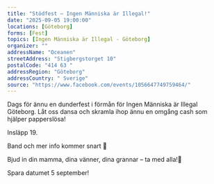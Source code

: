 ```yaml
---
title: "Stödfest – Ingen Människa är Illegal!"
date: "2025-09-05 19:00:00"
locations: [Göteborg]
forms: [Fest]
topics: [Ingen Människa är Illegal - Göteborg]
organizer: ""
addressName: "Oceanen"
streetAddress: "Stigbergstorget 10"
postalCode: "414 63 "
addressRegion: "Göteborg"
addressCountry: " Sverige"
source: "https://www.facebook.com/events/1056647749759464/"
---
```

Dags för ännu en dunderfest i förmån för Ingen Människa är Illegal Göteborg. Låt oss dansa och skramla ihop ännu en omgång cash som hjälper papperslösa!

Insläpp 19.

Band och mer info kommer snart 💚

Bjud in din mamma, dina vänner, dina grannar – ta med alla!💃

Spara datumet 5 september!